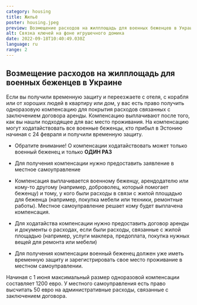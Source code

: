 ```yaml
---
category: housing
title: Жильё
poster: housing.jpeg
preview: Возмещение расходов на жилплощадь для военных беженцев в Украине
alt: Связка ключей на фоне игрушечного домика
date: 2022-09-18T10:40:49.030Z
language: ru
range: 2
---
```


## Возмещение расходов на жилплощадь для военных беженцев в Украине

Если вы получили временную защиту и переезжаете с отеля, с корабля или от
хороших людей в квартиру или дом, у вас есть право получить одноразовую
компенсацию для покрытия расходов связанных с заключением договора аренды.
Компенсацию выплачивают после того, как вы нашли подходящее для вас место
проживания. На компенсацию могут ходатайствовать все военные беженцы, кто прибыл
в Эстонию начиная с 24 февраля и получили временную защиту.

- Обратите внимание! О компенсации ходатайствовать может только военный беженец
  и только **ОДИН РАЗ**

- Для получения компенсации нужно предоставить заявление в местное
  самоуправление

- Компенсация выплачивается военному беженцу, арендодателю или кому-то другому
  (например, доброволец, который помогает беженцу) и тому, у кого были расходы в
  связи с жилой площадью для беженца (например, покупка мебели или техники,
  ремонтные работы). Местное самоуправление решает кому будет выплачена
  компенсация.

- Для ходатайства компенсации нужно предоставить договор аренды и документы о
  расходах, если были расходы, связанные с жилой площадью (например, услуги
  маклера, предоплата, покупка нужных вещей для ремонта или мебели)

- Для получения компенсации военный беженец должен уже иметь временную защиту и
  зарегистрировать свое место проживание в местном самоуправлении.

Начиная с 1 июня максимальный размер одноразовой компенсации составляет 1200
евро. У местного самоуправления есть право высчитать 50 евро на административные
расходы, связанные с заключением договора.
